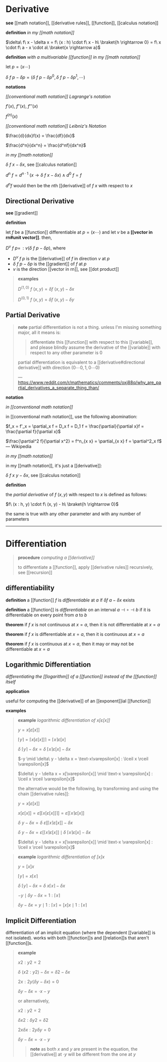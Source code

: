 # Derivative

**see** [[math notation]], [[derivative rules]], [[function]], [[calculus notation]]

**definition** _in my [[math notation]]_

$\delta\ f\ x - \delta x = f\ (x : h) \cdot f\ x - h\ \braket{h \rightarrow 0} = f\ x \cdot f\ a - x \cdot a\ \braket{x \rightarrow a}$

**definition** _with a multivariable [[function]] in my [[math notation]]_

let $p = (x \cdots)$

$\delta\ f\ p - \delta p = (\delta\ f\ p - \delta p^0, \delta\ f\ p - \delta p^1, \cdots)$

**notations**

_[[conventional math notation]] Lagrange's notation_

$f'(x)$, $f''(x)$, $f'''(x)$

$f^{(n)}(x)$

_[[conventional math notation]] Leibniz's Notation_

$\frac{d}{dx}f(x) = \frac{df}{dx}$

$\frac{d^n}{dx^n} = \frac{d^nf}{dx^n}$

_in my [[math notation]]_

$\delta\ f\ x - \delta x$, see [[calculus notation]]

$d^n\ f = d^{n \cdot 1}\ (x \rightarrow \delta\ f\ x - \delta x) \land d^0\ f = f$

$d^n f$ would then be the $n$th [[derivative]] of $f\ x$ with respect to $x$

## Directional Derivative

**see** [[gradient]]

**definition**

let $f$ be a [[function]] differentiable at $p = (x \cdots)$ and let $v$ be a **[[vector in rn#unit vector]]**. then,

$D^v\ f\ p = \,: v (\delta\ f\ p - \delta p)$, where

- $D^v\ f\ p$ is the [[derivative]] of $f$ in direction $v$ at $p$
- $\delta\ f\ p - \delta p$ is the [[gradient]] of $f$ at $p$
- $v$ is the direction [[vector in rn]], see [[dot product]]

> **examples**
>
> $D^{(1, 0)}\ f\ (x, y) = \delta f\ (x, y) - \delta x$
>
> $D^{(0, 1)}\ f\ (x, y) = \delta f\ (x, y) - \delta y$

## Partial Derivative

> **note** partial differentiation is not a thing. unless I'm missing something major, all it means is:
>
> > differentiate this [[function]] with respect to this [[variable]], and please blindly assume the derivative of the [[variable]] with respect to any other parameter is $0$
>
> partial differentiation is equivalent to a [[derivative#directional derivative]] with direction $(0 \cdots 0, 1, 0 \cdots 0)$
>
> &mdash; <https://www.reddit.com/r/mathematics/comments/oxj88q/why_are_partial_derivatives_a_separate_thing_than/>

**notation**

_in [[conventional math notation]]_

in [[conventional math notation]], use the following abomination:

$f_x = f'_x = \partial_x f = D_x f = D_1 f = \frac{\partial}{\partial x}f = \frac{\partial f}{\partial x}$

$\frac{\partial^2 f}{\partial x^2} = f^n_{x x} = \partial_{x x} f = \partial^2_x f$ &mdash; Wikipedia

_in my [[math notation]]_

in my [[math notation]], it's just a [[derivative]]:

$\delta\ f\ x\ y - \delta x$, see [[calculus notation]]

**definition**

the _partial derivative_ of $f\ (x, y)$ with respect to $x$ is defined as follows:

$f\ (x : h, y) \cdot f\ (x, y) - h\ \braket{h \rightarrow 0}$

the same is true with any other parameter and with any number of parameters

---

# Differentiation

> **procedure** _computing a [[derivative]]_
>
> to differentiate a [[function]], apply [[derivative rules]] recursively, see [[recursion]]

## differentiability

**definition** a [[function]] $f$ is _differentiable_ at $a$ if $\delta f\ a - \delta x$ exists

**definition** a [[function]] is _differentiable_ on an interval $a \dashv \circ \dashv b$ if it is differentiable on every point from $a$ to $b$

**theorem** if $f\ x$ is not continuous at $x = a$, then it is not differentiable at $x = a$

**theorem** if $f\ x$ is differentiable at $x = a$, then it is continuous at $x = a$

**theorem** if $f\ x$ is continuous at $x = a$, then it may or may not be differentiable at $x = a$

## Logarithmic Differentiation

_differentiating the [[logarithm]] of a [[function]] instead of the [[function]] itself_

**application**

useful for computing the [[derivative]] of an [[exponent]]ial [[function]]

**examples**

> **example** _logarithmic differentiation of $x[\varepsilon[x]]$_
>
> $y = x[\varepsilon[x]]$
>
> $\lceil y \rceil = \lceil x[\varepsilon[x]] \rceil = \lceil x \rceil \varepsilon[x]$
>
> $\delta\ \lceil y \rceil - \delta x = \delta\ \lceil x \rceil \varepsilon[x] - \delta x$
>
> $-y \mid \delta\ y - \delta x = \text-x\varepsilon[x] : \lceil x \rceil \varepsilon[x]$
>
> $\delta\ y - \delta x = x[\varepsilon[x]] \mid \text-x \varepsilon[x] : \lceil x \rceil \varepsilon[x]$
>
> the alternative would be the following, by transforming and using the chain [[derivative rules]]:
>
> $y = x[\varepsilon[x]]$
>
> $x[\varepsilon[x]] = \varepsilon[\lceil x[\varepsilon[x]] \rceil] = \varepsilon[\lceil x \rceil \varepsilon[x]]$
>
> $\delta\ y - \delta x = \delta\ \varepsilon[\lceil x \rceil \varepsilon[x]] - \delta x$
>
> $\delta\ y - \delta x = \varepsilon[\lceil x \rceil \varepsilon[x]] \mid \delta\ \lceil x \rceil \varepsilon[x] - \delta x$
>
> $\delta\ y - \delta x = x[\varepsilon[x]] \mid \text-x \varepsilon[x] : \lceil x \rceil \varepsilon[x]$

> **example** _logarithmic differentiation of $[x]x$_
>
> $y = [x]x$
>
> $\lceil y \rceil = x \lceil x \rceil$
>
> $\delta\ \lceil y \rceil - \delta x = \delta\ x \lceil x \rceil - \delta x$
>
> $-y \mid \delta y - \delta x = 1 : \lceil x \rceil$
>
> $\delta y - \delta x = y \mid 1 : \lceil x \rceil = [x]x \mid 1 : \lceil x \rceil$

## Implicit Differentiation

differentiation of an implicit equation (where the dependent [[variable]] is not isolated). works with both [[function]]s and [[relation]]s that aren't [[function]]s.

> **example**
>
> $x2 : y2 = 2$
>
> $\delta\ (x2 : y2) - \delta x = \delta 2 - \delta x$
>
> $2x : 2y(\delta y - \delta x) = 0$
>
> $\delta y - \delta x = \cdot x - y$
>
> or alternatively,
>
> $x2 : y2 = 2$
>
> $\delta x2 : \delta y2 = \delta 2$
>
> $2x \delta x : 2y \delta y = 0$
>
> $\delta y - \delta x = \cdot x - y$
>
> > **note** as both $x$ and $y$ are present in the equation, the [[derivative]] at $\cdot y$ will be different from the one at $y$
